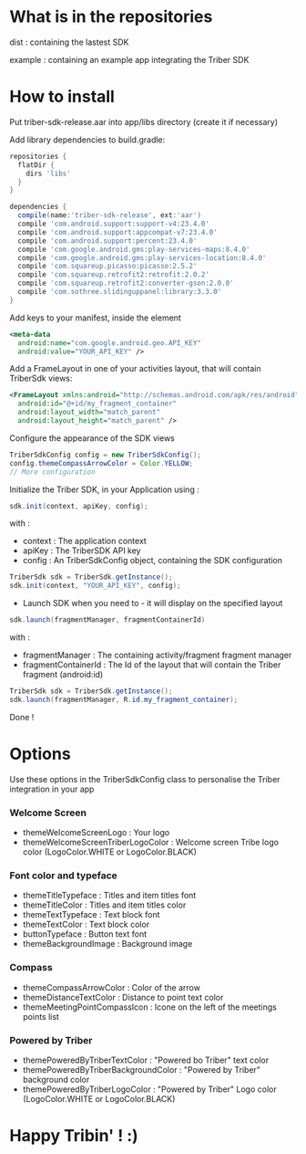 # What is in the repositories

dist : containing the lastest SDK

example : containing an example app integrating the Triber SDK

# How to install

Put triber-sdk-release.aar into app/libs directory (create it if necessary)

Add library dependencies to build.gradle:

```groovy
repositories {
  flatDir {
    dirs 'libs'
  }
}

dependencies {
  compile(name:'triber-sdk-release', ext:'aar')
  compile 'com.android.support:support-v4:23.4.0'
  compile 'com.android.support:appcompat-v7:23.4.0'
  compile 'com.android.support:percent:23.4.0'
  compile 'com.google.android.gms:play-services-maps:8.4.0'
  compile 'com.google.android.gms:play-services-location:8.4.0'
  compile 'com.squareup.picasso:picasso:2.5.2'
  compile 'com.squareup.retrofit2:retrofit:2.0.2'
  compile 'com.squareup.retrofit2:converter-gson:2.0.0'
  compile 'com.sothree.slidinguppanel:library:3.3.0'
}
```

Add keys to your manifest, inside the <application> element

```xml
<meta-data
  android:name="com.google.android.geo.API_KEY"
  android:value="YOUR_API_KEY" />
```

Add a FrameLayout in one of your activities layout, that will contain TriberSdk views:
```xml
<FrameLayout xmlns:android="http://schemas.android.com/apk/res/android"
  android:id="@+id/my_fragment_container"
  android:layout_width="match_parent"
  android:layout_height="match_parent" />
```

Configure the appearance of the SDK views

```java
TriberSdkConfig config = new TriberSdkConfig();
config.themeCompassArrowColor = Color.YELLOW;
// More configuration
```

Initialize the Triber SDK, in your Application using : 

```java
sdk.init(context, apiKey, config);
```

with : 
- context : The application context
- apiKey : The TriberSDK API key
- config : An TriberSdkConfig object, containing the SDK configuration


```java
TriberSdk sdk = TriberSdk.getInstance();
sdk.init(context, "YOUR_API_KEY", config);
```

- Launch SDK when you need to - it will display on the specified layout
```java
sdk.launch(fragmentManager, fragmentContainerId)
```

with :
- fragmentManager : The containing activity/fragment fragment manager 
- fragmentContainerId : The Id of the layout that will contain the Triber fragment (android:id) 

```java
TriberSdk sdk = TriberSdk.getInstance();
sdk.launch(fragmentManager, R.id.my_fragment_container);
```

Done !

# Options
Use these options in the TriberSdkConfig class to personalise the Triber integration in your app

### Welcome Screen
- themeWelcomeScreenLogo : Your logo
- themeWelcomeScreenTriberLogoColor : Welcome screen Tribe logo color (LogoColor.WHITE or LogoColor.BLACK)

### Font color and typeface
- themeTitleTypeface : Titles and item titles font
- themeTitleColor : Titles and item titles color
- themeTextTypeface : Text block font
- themeTextColor : Text block color
- buttonTypeface : Button text font
- themeBackgroundImage : Background image

### Compass
- themeCompassArrowColor : Color of the arrow
- themeDistanceTextColor : Distance to point text color
- themeMeetingPointCompassIcon : Icone on the left of the meetings points list

### Powered by Triber
- themePoweredByTriberTextColor : "Powered bo Triber" text color
- themePoweredByTriberBackgroundColor : "Powered by Triber" background color
- themePoweredByTriberLogoColor : "Powered by Triber" Logo color (LogoColor.WHITE or LogoColor.BLACK)

# Happy Tribin' ! :)